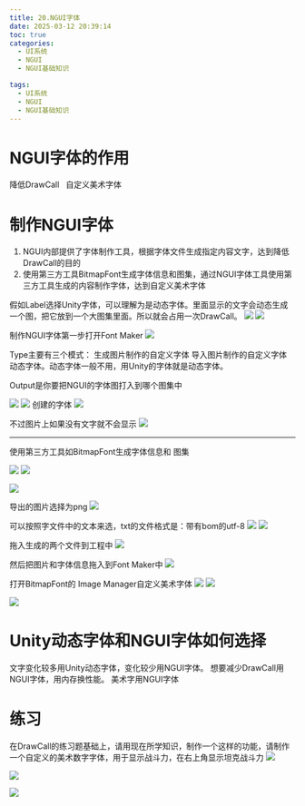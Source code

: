 ```yaml
---
title: 20.NGUI字体
date: 2025-03-12 20:39:14
toc: true
categories:
  - UI系统
  - NGUI
  - NGUI基础知识

tags:
  - UI系统
  - NGUI
  - NGUI基础知识
---
```


# NGUI字体的作用
降低DrawCall  
自定义美术字体


# 制作NGUI字体
1. NGUI内部提供了字体制作工具，根据字体文件生成指定内容文字，达到降低DrawCall的目的
2. 使用第三方工具BitmapFont生成字体信息和图集，通过NGUI字体工具使用第三方工具生成的内容制作字体，达到自定义美术字体

假如Label选择Unity字体，可以理解为是动态字体。里面显示的文字会动态生成一个图，把它放到一个大图集里面。所以就会占用一次DrawCall。 
![](20.NGUI字体/file-20250312204924778.png)
![](20.NGUI字体/file-20250312204951182.png)

制作NGUI字体第一步打开Font Maker
![](20.NGUI字体/file-20250312204415785.png)

Type主要有三个模式：
生成图片制作的自定义字体
导入图片制作的自定义字体
动态字体。动态字体一般不用，用Unity的字体就是动态字体。

Output是你要把NGUI的字体图打入到哪个图集中

![](20.NGUI字体/file-20250312204546686.png)
![](20.NGUI字体/file-20250312205354657.png)
创建的字体
![](20.NGUI字体/file-20250312205215056.png)


不过图片上如果没有文字就不会显示
![](20.NGUI字体/file-20250312205522267.png)


---
使用第三方工具如BitmapFont生成字体信息和 图集


![](20.NGUI字体/file-20250312205955277.png)
![](20.NGUI字体/file-20250312210049203.png)

![](20.NGUI字体/file-20250312210110162.png)

导出的图片选择为png
![](20.NGUI字体/file-20250312210127523.png)

可以按照字文件中的文本来选，txt的文件格式是：带有bom的utf-8
![](20.NGUI字体/file-20250312210524963.png)
![](20.NGUI字体/file-20250312210355569.png)

拖入生成的两个文件到工程中
![](20.NGUI字体/file-20250312210626528.png)

然后把图片和字体信息拖入到Font Maker中
![](20.NGUI字体/file-20250312210731155.png)


打开BitmapFont的 Image Manager自定义美术字体
![](20.NGUI字体/file-20250312211050077.png)
![](20.NGUI字体/file-20250312210931087.png)

![](20.NGUI字体/file-20250312211201499.png)


# Unity动态字体和NGUI字体如何选择
文字变化较多用Unity动态字体，变化较少用NGUI字体。
想要减少DrawCall用NGUI字体，用内存换性能。
美术字用NGUI字体


# 练习
在DrawCall的练习题基础上，请用现在所学知识，制作一个这样的功能，请制作一个自定义的美术数字字体，用于显示战斗力，在右上角显示坦克战斗力
![](20.NGUI字体/file-20250312211716841.png)

![](20.NGUI字体/file-20250312211816189.png)

![](20.NGUI字体/file-20250312211921820.png)